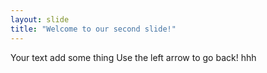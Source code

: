 ```yaml
---
layout: slide
title: "Welcome to our second slide!"
---
```

Your text add some thing
Use the left arrow to go back!
hhh

